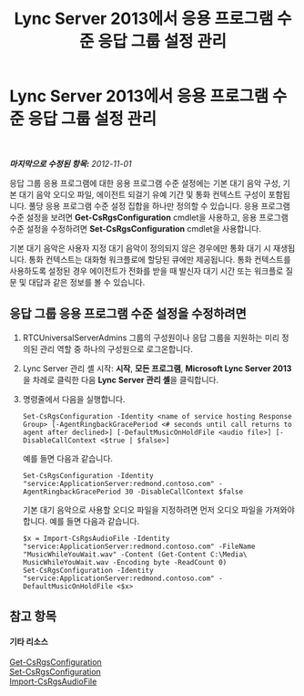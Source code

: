 ﻿---
title: Lync Server 2013에서 응용 프로그램 수준 응답 그룹 설정 관리
TOCTitle: Lync Server 2013에서 응용 프로그램 수준 응답 그룹 설정 관리
ms:assetid: aab749a1-fa2d-4ce8-a6c6-ebcfa37ce02a
ms:mtpsurl: https://technet.microsoft.com/ko-kr/library/JJ721843(v=OCS.15)
ms:contentKeyID: 49885921
ms.date: 08/24/2015
mtps_version: v=OCS.15
ms.translationtype: HT
---

# Lync Server 2013에서 응용 프로그램 수준 응답 그룹 설정 관리

 

_**마지막으로 수정된 항목:** 2012-11-01_

응답 그룹 응용 프로그램에 대한 응용 프로그램 수준 설정에는 기본 대기 음악 구성, 기본 대기 음악 오디오 파일, 에이전트 되걸기 유예 기간 및 통화 컨텍스트 구성이 포함됩니다. 풀당 응용 프로그램 수준 설정 집합을 하나만 정의할 수 있습니다. 응용 프로그램 수준 설정을 보려면 **Get-CsRgsConfiguration** cmdlet을 사용하고, 응용 프로그램 수준 설정을 수정하려면 **Set-CsRgsConfiguration** cmdlet을 사용합니다.

기본 대기 음악은 사용자 지정 대기 음악이 정의되지 않은 경우에만 통화 대기 시 재생됩니다. 통화 컨텍스트는 대화형 워크플로에 할당된 큐에만 제공됩니다. 통화 컨텍스트를 사용하도록 설정된 경우 에이전트가 전화를 받을 때 발신자 대기 시간 또는 워크플로 질문 및 대답과 같은 정보를 볼 수 있습니다.

## 응답 그룹 응용 프로그램 수준 설정을 수정하려면

1.  RTCUniversalServerAdmins 그룹의 구성원이나 응답 그룹을 지원하는 미리 정의된 관리 역할 중 하나의 구성원으로 로그온합니다.

2.  Lync Server 관리 셸 시작: **시작**, **모든 프로그램**, **Microsoft Lync Server 2013**을 차례로 클릭한 다음 **Lync Server 관리 셸**을 클릭합니다.

3.  명령줄에서 다음을 실행합니다.
    
        Set-CsRgsConfiguration -Identity <name of service hosting Response Group> [-AgentRingbackGracePeriod <# seconds until call returns to agent after declined>] [-DefaultMusicOnHoldFile <audio file>] [-DisableCallContext <$true | $false>]
    
    예를 들면 다음과 같습니다.
    
        Set-CsRgsConfiguration -Identity "service:ApplicationServer:redmond.contoso.com" -AgentRingbackGracePeriod 30 -DisableCallContext $false
    
    기본 대기 음악으로 사용할 오디오 파일을 지정하려면 먼저 오디오 파일을 가져와야 합니다. 예를 들면 다음과 같습니다.
    
        $x = Import-CsRgsAudioFile -Identity "service:ApplicationServer:redmond.contoso.com" -FileName "MusicWhileYouWait.wav" -Content (Get-Content C:\Media\ MusicWhileYouWait.wav -Encoding byte -ReadCount 0)
        Set-CsRgsConfiguration -Identity "service:ApplicationServer:redmond.contoso.com" -DefaultMusicOnHoldFile <$x>

## 참고 항목

#### 기타 리소스

[Get-CsRgsConfiguration](https://docs.microsoft.com/powershell/module/skype/Get-CsRgsConfiguration)  
[Set-CsRgsConfiguration](https://docs.microsoft.com/en-us/powershell/module/skype/Set-CsRgsConfiguration)  
[Import-CsRgsAudioFile](https://docs.microsoft.com/powershell/module/skype/Import-CsRgsAudioFile)

